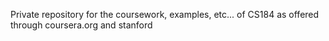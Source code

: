 Private repository for the coursework, examples, etc... of CS184 as offered through coursera.org and stanford
